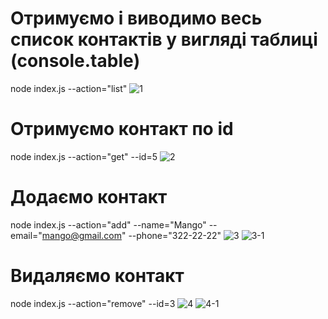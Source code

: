 # Отримуємо і виводимо весь список контактів у вигляді таблиці (console.table)
node index.js --action="list"
![1](https://user-images.githubusercontent.com/107771156/209438449-ed973541-3eb9-4835-8ff1-56a7d1ea3bdf.PNG)


# Отримуємо контакт по id
node index.js --action="get" --id=5
![2](https://user-images.githubusercontent.com/107771156/209438488-7a55899b-155d-4956-936d-ac7cc7c807f4.PNG)


# Додаємо контакт
node index.js --action="add" --name="Mango" --email="mango@gmail.com" --phone="322-22-22"
![3](https://user-images.githubusercontent.com/107771156/209438500-b798d5ef-1473-4a02-bf53-49f42fdcc48a.PNG)
![3-1](https://user-images.githubusercontent.com/107771156/209438502-7fa17eb9-d034-4ab1-bfb1-ac2530abbbae.PNG)

# Видаляємо контакт
node index.js --action="remove" --id=3
![4](https://user-images.githubusercontent.com/107771156/209438505-07da00cd-6788-4368-8634-50452397cca5.PNG)
![4-1](https://user-images.githubusercontent.com/107771156/209438508-3f880f1c-8b16-40da-b3d2-1889852d051d.PNG)
